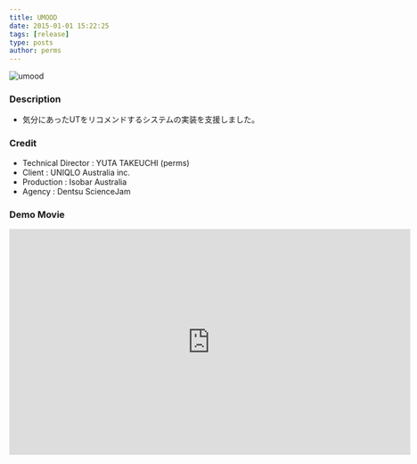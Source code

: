 ```yaml
---
title: UMOOD
date: 2015-01-01 15:22:25
tags: [release]
type: posts
author: perms
---
```


![umood](/img/works/umood.png "v")

### Description
- 気分にあったUTをリコメンドするシステムの実装を支援しました。

<!-- ### Award
- WIRED CREATIVE HACK AWARD BEST PRESENTATION (2014) -->

### Credit
- Technical Director : YUTA TAKEUCHI (perms)
- Client : UNIQLO Australia inc.
- Production : Isobar Australia
- Agency : Dentsu ScienceJam

### Demo Movie
<iframe src="https://player.vimeo.com/video/192379400" width="720" height="405" frameborder="0" webkitallowfullscreen mozallowfullscreen allowfullscreen></iframe>
